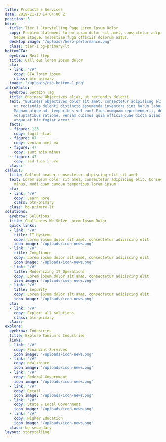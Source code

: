 ```yaml
---
title: Products & Services
date: 2019-11-13 14:04:00 Z
position: 3
hero:
  title: Tier 1 Storytelling Page Lorem Ipsum Dolor
  copy: Problem statement lorem ipsum dolor sit amet, consectetur adipiscing elit.
    Neque itaque, molestiae fuga officiis dolorum natus.
  desktop image: "/uploads/hero-performance.png"
  class: tier-1 bg-primary-lt
bottomCTA:
  eyebrow: Next Step
  title: Call out lorem ipsum dolor
  cta:
  - link: "/#"
    copy: CTA lorem ipsum
    class: btn-primary
  image: "/uploads/cta-bottom-1.png"
introFacts:
  eyebrow: Section Tag
  title: Business Objectives alias, ut reciendis delenti
  text: "Business objectives dolor sit amet, consectetur adipisicng elit. Libero alias,
    ut reciendis delenti distincto assumenda inventore sint harum labore.
    Magnam atque ad, temporibus vel eum! Eius numquam reprehenderit, deleniti
    voluptatibus ratione, veniam ducimus quia officia quae dicta alias,
    atque et hic fugiat error."
  facts:
  - figure: 123
    copy: fugit alias
  - figure: 87
    copy: veniam amet ex
  - figure: 47
    copy: sunt adio minus
  - figure: 47
    copy: sed fuga irure
  class: 
callout:
  title: Callout header consectetur adipiscing elit sit amet
  text: Lorem ipsum dolor sit amet, consectetur adipiscing elit. Consequuntur, molestias
    minus, modi quam cumque temporibus lorem ipsum.
  cta:
  - link: "/#"
    copy: Learn More
    class: btn-primary
  class: bg-primary-lt
solutions:
  eyebrow: Solutions
  title: Challenges We Solve Lorem Ipsum Dolor
  quick links:
  - link: "/#"
    title: IT Hygiene
    copy: Lorem ipsum dolor sit amet, consectetur adipiscing elit.
    icon image: "/uploads/icon-news.png"
  - link: "/#"
    title: Compliance
    copy: Lorem ipsum dolor sit amet, consectetur adipiscing elit.
    icon image: "/uploads/icon-news.png"
  - link: "/#"
    title: Modernizing IT Operations
    copy: Lorem ipsum dolor sit amet, consectetur adipiscing elit.
    icon image: "/uploads/icon-news.png"
  - link: "/#"
    title: Security
    copy: Lorem ipsum dolor sit amet, consectetur adipiscing elit.
    icon image: "/uploads/icon-news.png"
  cta:
  - link: "/#"
    copy: Explore all solutions
    class: btn-primary
  class: 
explore:
  eyebrow: Industries
  title: Explore Tanium's Industries
  links:
  - link: "/#"
    copy: Financial Services
    icon image: "/uploads/icon-news.png"
  - link: "/#"
    copy: Healthcare
    icon image: "/uploads/icon-news.png"
  - link: "/#"
    copy: Federal Government
    icon image: "/uploads/icon-news.png"
  - link: "/#"
    copy: Retail
    icon image: "/uploads/icon-news.png"
  - link: "/#"
    copy: State & Local Government
    icon image: "/uploads/icon-news.png"
  - link: "/#"
    copy: Higher Education
    icon image: "/uploads/icon-news.png"
  class: bg-secondary
layout: storytelling
---
```



